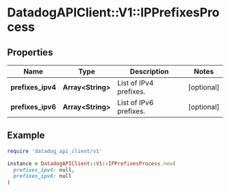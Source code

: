 # DatadogAPIClient::V1::IPPrefixesProcess

## Properties

| Name | Type | Description | Notes |
| ---- | ---- | ----------- | ----- |
| **prefixes_ipv4** | **Array&lt;String&gt;** | List of IPv4 prefixes. | [optional] |
| **prefixes_ipv6** | **Array&lt;String&gt;** | List of IPv6 prefixes. | [optional] |

## Example

```ruby
require 'datadog_api_client/v1'

instance = DatadogAPIClient::V1::IPPrefixesProcess.new(
  prefixes_ipv4: null,
  prefixes_ipv6: null
)
```

